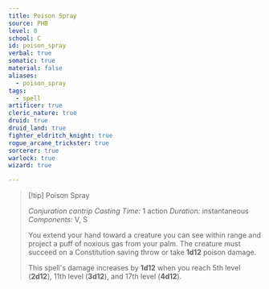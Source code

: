 ```yaml
---
title: Poison Spray
source: PHB
level: 0
school: C
id: poison_spray
verbal: true
somatic: true
material: false
aliases:
  - poison_spray
tags:
  - spell
artificer: true
cleric_nature: true
druid: true
druid_land: true
fighter_eldritch_knight: true
rogue_arcane_trickster: true
sorcerer: true
warlock: true
wizard: true

---
```

>[!tip] Poison Spray
>
> *Conjuration cantrip*
> *Casting Time:* 1 action
> *Duration:* instantaneous
> *Components:* V, S
>
>You extend your hand toward a creature you can see within range and project a puff of noxious gas from your palm. The creature must succeed on a Constitution saving throw or take **1d12** poison damage.
>
>This spell's damage increases by **1d12** when you reach 5th level (**2d12**), 11th level (**3d12**), and 17th level (**4d12**).
>

